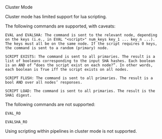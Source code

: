 Cluster Mode

Cluster mode has limited support for lua scripting.

The following commands are supported, with caveats:

    EVAL and EVALSHA: The command is sent to the relevant node, depending on the keys (i.e., in EVAL "<script>" num_keys key_1 ... key_n ...). The keys must all be on the same node. If the script requires 0 keys, the command is sent to a random (primary) node.

    SCRIPT EXISTS: The command is sent to all primaries. The result is a list of booleans corresponding to the input SHA hashes. Each boolean is an AND of “does the script exist on each node?”. In other words, each boolean is True iff the script exists on all nodes.

    SCRIPT FLUSH: The command is sent to all primaries. The result is a bool AND over all nodes’ responses.

    SCRIPT LOAD: The command is sent to all primaries. The result is the SHA1 digest.

The following commands are not supported:

    EVAL_RO

    EVALSHA_RO

Using scripting within pipelines in cluster mode is not supported.